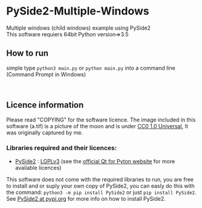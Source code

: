 # PySide2-Multiple-Windows
Multiple windows (child windows) example using PySide2  
This software requiers 64bit Python version=>3.5

## How to run
simple type `python3 main.py` or `python main.py` into a command line (Command Prompt in Windows)  

<br>

## Licence information

Please read "COPYING" for the software licence. The image included in this software (a.tif) is a picture of the moon and is under [CC0 1.0 Universal](https://creativecommons.org/publicdomain/zero/1.0/legalcode), It was originally captured by me.


### Libraries required and their licences:
- [PySide2](https://wiki.qt.io/Qt_for_Python) : [LGPLv3](https://www.gnu.org/licenses/lgpl-3.0.en.html) (see the [official Qt for Pyton website](https://wiki.qt.io/Qt_for_Python) for more available licences)  

This software does not come with the required libraries to run, you are free to install and or suply your own copy of PySide2, you can easly do this with the command: `python3 -m pip install PySide2` or just `pip install PySide2`. See [PySide2 at pypi.org](https://pypi.org/project/PySide2/) for more info on how to install PySide2.
